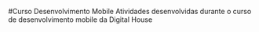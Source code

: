 #Curso Desenvolvimento Mobile 
Atividades desenvolvidas durante o curso de desenvolvimento mobile da Digital House